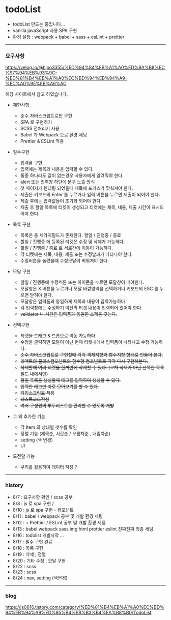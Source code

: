 # todoList
- todoList 만드는 중입니다... 
- vanilla javaScript 사용 SPA 구현
- 환경 설정 : webpack + babel + sass + esLint + preitter 


---
### 요구사항
https://velog.io/@hjoo3355/%ED%94%84%EB%A1%A0%ED%8A%B8%EC%97%94%EB%93%9C-%ED%81%B4%EB%A1%A0%EC%BD%94%EB%94%A9-%EC%A0%95%EB%A6%AC

해당 사이트에서 참고 하였습니다.

- 제한사항
    * 순수 자바스크립트로만 구현 
    * SPA 로 구현하기 
    * SCSS 전처리기 사용 
    * Babel 과 Webpack 으로 환경 세팅 
    * Prettier & ESLint 적용 

- 필수구현
   * 입력폼 구현 
   * 입력에는 제목과 내용을 입력할 수 있다. 
   * 둘중 하나라도 값이 없는경우 사용자에게 알려줘야 한다. 
   * alert 또는 입력창 하단에 문구 노출 방식 
   * 첫 페이지가 렌더링 되었을때 제목에 포커스가 맞춰져야 한다. 
   * 제출은 키보드의 Enter 를 누르거나 입력 버튼을 누르면 제출이 되어야 한다. 
   * 제출 후에는 입력값들이 초기화 되어야 한다. 
   * 제출 후 할일 목록에 티켓이 생성되고 티켓에는 제목, 내용, 제출 시간이 표시되어야 한다. 

- 목록 구현
    * 목록은 총 세가지필드가 존재한다. 할일 / 진행중 / 종료 
    * 할일 / 진행중 에 등록된 티켓은 수정 및 삭제가 가능하다. 
    * 할일 / 진행중 / 종료 로 서로간에 이동이 가능하다. 
    * 각 티켓에는 제목, 내용, 제출 또는 수정날짜가 나타나야 한다. 
    * 수정버튼을 눌렀을때 수정모달이 띄워져야 한다. 

- 모달 구현
    * 할일 / 진행중에 수정버튼 또는 아이콘을 누르면 모달창이 떠야한다. 
    * 모달창은 X 버튼을 누르거나 모달 바깥영역을 선택하거나 키보드의 ESC 를 누르면 닫혀야 한다. 
    * 모달창은 입력폼과 동일하게 제목과 내용이 입력가능하다. 
    * 각 입력창에는 수정하기 이전의 티켓 내용이 입력되어 있어야 한다. 
    * ~~validator 나 시간은 입력폼과 동일한 스펙을 갖는다.~~

- 선택구현
    * ~~티켓을 드래그 & 드롭으로 이동 가능하다.~~
    * 수정을 클릭하면 모달이 아닌 현재 티켓내에서 입력폼이 나타나고 수정 가능하다. 
    * ~~순수 자바스크립트로 구현할때 각각 객체지향과 함수지향 형태로 만들어 본다.~~
    * ~~리액트의 클래스컴포넌트와 함수형 컴포넌트로 각각 다시 구현해본다.~~
    * ~~삭제할때 여러 티켓을 한꺼번에 삭제할 수 있다. (교차 삭제가 아닌 선택한 목록필드 내에서만)~~
    * ~~할일 목록을 생성할때 태그를 입력하여 생성할 수 있다.~~
    * ~~입력한 태그만 따로 모아보기를 할 수 있다.~~
    * ~~타입스크립트 적용~~
    * ~~테스트코드작성~~
    * ~~여러 구성원의 투두리스트를 관리할 수 있도록 개발~~

- 그 외 추가한 기능
  * 각 Item 의 상태별 갯수를 확인
  * 정렬 기능 (제목순, 시간순 / 오름차순 , 내림차순) 
  * setting (색 변경)
  * UI 
    

- 도전할 기능
  * 쿠키를 활용하여 데이터 저장 ? 
  

    

---
### history

- 8/7 : 요구사항 확인 /  scss 공부 
- 8/8 :  js 로 spa 구현 /
- 8/10 : js 로 spa 구현 - 컴포넌트 
- 8/11 : babel / webpack  공부 및 개발 환경 세팅
- 8/12 : + Prettier / ESLint 공부 및 개발 환경 세팅
- 8/13 : babel webpack sass img html prettier eslint  진짜진짜 최종 세팅 
- 8/16 : todolist 개발시작 ...
- 8/17 : 필수 구현 완료
- 8/18 : 목록 구현
- 8/19 : 삭제 , 정렬
- 8/20 : 기타 수정 , 모달 구현
- 8/22 : scss
- 8/23 : scss
- 8/24 : nav, setting (색변경)

---
### blog
https://js0616.tistory.com/category/%ED%81%B4%EB%A1%A0%EC%BD%94%EB%94%A9%ED%95%B4%EB%B3%B4%EA%B8%B0/TodoList
